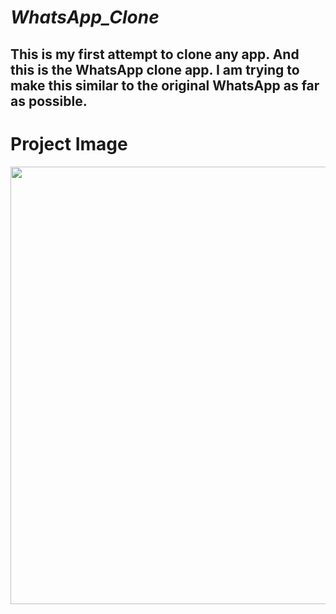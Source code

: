 # _WhatsApp_Clone_

## This is my first attempt to clone any app. And this is the WhatsApp clone app. I am trying to make this similar to the original WhatsApp as far as  possible.

# Project Image

<img src = "https://user-images.githubusercontent.com/61787056/77924057-d7ead480-72c0-11ea-8fea-f0e8fa66da53.jpg" width=1000 height=700>
